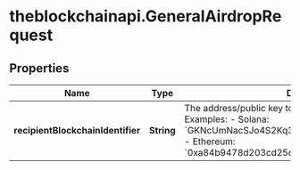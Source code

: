 # theblockchainapi.GeneralAirdropRequest

## Properties

Name | Type | Description | Notes
------------ | ------------- | ------------- | -------------
**recipientBlockchainIdentifier** | **String** | The address/public key to which to send the airdrop.  Examples: - Solana: &#x60;GKNcUmNacSJo4S2Kq3DuYRYRGw3sNUfJ4tyqd198t6vQ&#x60; - Ethereum: &#x60;0xa84b9478d203cd25dF722e83C87590f8028f6aAA&#x60; | 


